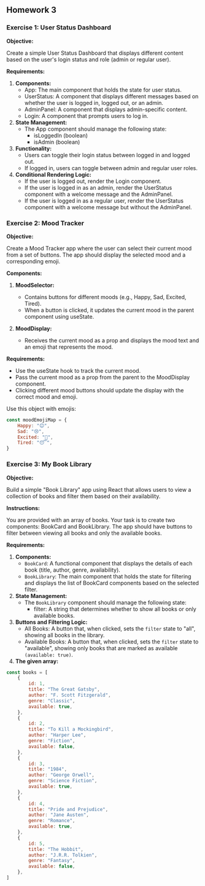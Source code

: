 ## Homework 3

### Exercise 1: User Status Dashboard

**Objective:**

Create a simple User Status Dashboard that displays different content based on the user's login status and role (admin or regular user).

**Requirements:**

1. **Components:**
    - App: The main component that holds the state for user status.
    - UserStatus: A component that displays different messages based on whether the user is logged in, logged out, or an admin.
    - AdminPanel: A component that displays admin-specific content.
    - Login: A component that prompts users to log in.
2. **State Management:**
    - The App component should manage the following state:
        - isLoggedIn (boolean)
        - isAdmin (boolean)
3. **Functionality:**
    - Users can toggle their login status between logged in and logged out.
    - If logged in, users can toggle between admin and regular user roles.
4. **Conditional Rendering Logic:**
    - If the user is logged out, render the Login component.
    - If the user is logged in as an admin, render the UserStatus component with a welcome message and the AdminPanel.
    - If the user is logged in as a regular user, render the UserStatus component with a welcome message but without the AdminPanel.

### Exercise 2: Mood Tracker

**Objective:**

Create a Mood Tracker app where the user can select their current mood from a set of buttons. The app should display the selected mood and a corresponding emoji.

**Components:**

1. **MoodSelector:**

    - Contains buttons for different moods (e.g., Happy, Sad, Excited, Tired).
    - When a button is clicked, it updates the current mood in the parent component using useState.

2. **MoodDisplay:**
    - Receives the current mood as a prop and displays the mood text and an emoji that represents the mood.

**Requirements:**

-   Use the useState hook to track the current mood.
-   Pass the current mood as a prop from the parent to the MoodDisplay component.
-   Clicking different mood buttons should update the display with the correct mood and emoji.

Use this object with emojis:

```js
const moodEmojiMap = {
    Happy: "😊",
    Sad: "😢",
    Excited: "🤩",
    Tired: "😴",
}
```

### Exercise 3: My Book Library

**Objective:**

Build a simple "Book Library" app using React that allows users to view a collection of books and filter them based on their availability.

**Instructions:**

You are provided with an array of books. Your task is to create two components: BookCard and BookLibrary. The app should have buttons to filter between viewing all books and only the available books.

**Requirements:**

1. **Components:**
    - `BookCard`: A functional component that displays the details of each book (title, author, genre, availability).
    - `BookLibrary`: The main component that holds the state for filtering and displays the list of BookCard components based on the selected filter.
2. **State Management:**
    - The `BookLibrary` component should manage the following state:
        - filter: A string that determines whether to show all books or only available books.
3. **Buttons and Filtering Logic:**
    - All Books: A button that, when clicked, sets the `filter` state to "all", showing all books in the library.
    - Available Books: A button that, when clicked, sets the `filter` state to "available", showing only books that are marked as available `(available: true)`.
4. **The given array:**

```js
const books = [
    {
        id: 1,
        title: "The Great Gatsby",
        author: "F. Scott Fitzgerald",
        genre: "Classic",
        available: true,
    },
    {
        id: 2,
        title: "To Kill a Mockingbird",
        author: "Harper Lee",
        genre: "Fiction",
        available: false,
    },
    {
        id: 3,
        title: "1984",
        author: "George Orwell",
        genre: "Science Fiction",
        available: true,
    },
    {
        id: 4,
        title: "Pride and Prejudice",
        author: "Jane Austen",
        genre: "Romance",
        available: true,
    },
    {
        id: 5,
        title: "The Hobbit",
        author: "J.R.R. Tolkien",
        genre: "Fantasy",
        available: false,
    },
]
```